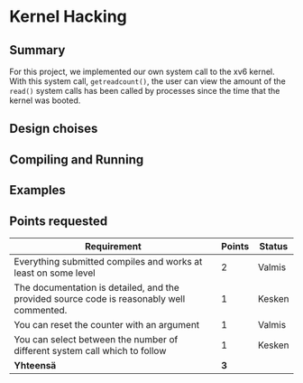 # Kernel Hacking

## Summary

For this project, we implemented our own system call to the xv6 kernel. With this system call, `getreadcount()`, the user can view the amount of the `read()` system calls has been called by processes since the time that the kernel was booted.

## Design choises

## Compiling and Running

## Examples

## Points requested

| Requirement | Points | Status |
|---|---|---|
| Everything submitted compiles and works at least on some level | 2 | Valmis |
| The documentation is detailed, and the provided source code is reasonably well commented. | 1 | Kesken |
| You can reset the counter with an argument | 1 | Valmis |
| You can select between the number of different system call which to follow | 1 | Kesken
| **Yhteensä** | **3** | 


